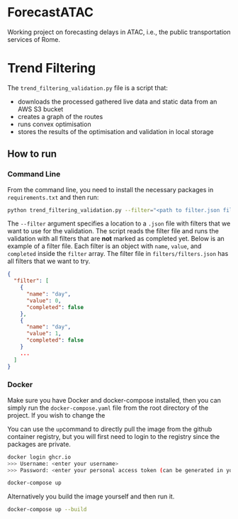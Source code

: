 # ForecastATAC
Working project on forecasting delays in ATAC, i.e., the public transportation services of Rome.

# Trend Filtering
The `trend_filtering_validation.py` file is a script that: 

* downloads the processed gathered live data and static data from an AWS S3 bucket
* creates a graph of the routes
* runs convex optimisation
* stores the results of the optimisation and validation in local storage

## How to run

### Command Line
From the command line, you need to install the necessary packages in `requirements.txt` and then run:
```bash
python trend_filtering_validation.py --filter="<path to filter.json file>"
```

The `--filter` argument specifies a location to a `.json` file with filters that we want to use for the validation.
The script reads the filter file and runs the validation with all filters that are **not** marked as completed yet.
Below is an example of a filter file. Each filter is an object with `name`, `value`, and `completed` inside the `filter`
array. The filter file in `filters/filters.json` has all filters that we want to try.
```json
{
  "filter": [
    {
      "name": "day",
      "value": 0,
      "completed": false
    },
    {
      "name": "day",
      "value": 1,
      "completed": false
    }
    ...
  ]
}
```

### Docker
Make sure you have Docker and docker-compose installed, then you can simply run the `docker-compose.yaml` file from the
root directory of the project. If you wish to change the 

You can use the `up`command to directly pull the image from the github container registry, but you will first need to
login to the registry since the packages are private.
```bash
docker login ghcr.io
>>> Username: <enter your username>
>>> Password: <enter your personal access token (can be generated in your profile under settings/developer settings)>

docker-compose up
```

Alternatively you build the image yourself and then run it.
```bash
docker-compose up --build
```